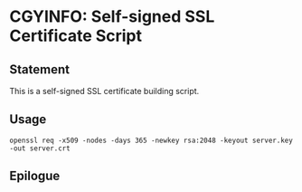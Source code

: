 # CGYINFO: Self-signed SSL Certificate Script

## Statement
This is a self-signed SSL certificate building script.

## Usage

```
openssl req -x509 -nodes -days 365 -newkey rsa:2048 -keyout server.key -out server.crt
```

## Epilogue

